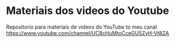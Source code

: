 # Materiais dos videos do Youtube
Repositorio para materiais de videos do YouTube to meu canal https://www.youtube.com/channel/UC8cHuMtoCceGU5ZyH-Vt8ZA

